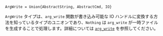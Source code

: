 ```
ArgWrite = Union{AbstractString, AbstractCmd, IO}
```

`ArgWrite` タイプは、`arg_write` 関数が書き込み可能な IO ハンドルに変換する方法を知っているタイプのユニオンであり、`Nothing` は `arg_write` が一時ファイルを生成することで処理します。詳細については [`arg_write`](@ref) を参照してください。
